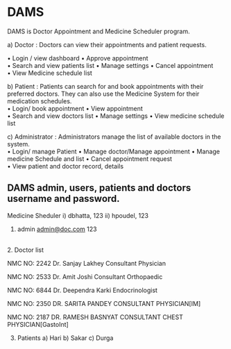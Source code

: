 # DAMS
DAMS is Doctor Appointment and Medicine Scheduler  program.

a) Doctor : Doctors can view their appointments and patient requests.<br> 

• Login / view dashboard 
• Approve appointment  
• Search and view patients list 
• Manage settings 
• Cancel appointment  
• View Medicine schedule list 

b) Patient : Patients can search for and book appointments with their preferred doctors. They can also use the Medicine System for their medication schedules.<br> 
• Login/ book appointment 
• View appointment  
• Search and view doctors list 
• Manage settings 
• View medicine schedule list 

c) Administrator : Administrators manage the list of available doctors in the system. <br>
• Login/ manage Patient 
• Manage doctor/Manage appointment 
• Manage medicine Schedule and list 
• Cancel appointment request  
• View patient and doctor record, details  

## DAMS admin, users, patients and doctors username and password.

Medicine Sheduler
i) dbhatta, 123
ii) hpoudel, 123
<br>
1. admin
admin@doc.com
123

<br>
2. Doctor list

NMC NO: 2242
Dr. Sanjay Lakhey
Consultant Physician

NMC NO: 2533
Dr. Amit Joshi
Consultant Orthopaedic

NMC NO: 6844
Dr. Deependra Karki
Endocrinologist

NMC NO: 2350
DR. SARITA PANDEY
CONSULTANT PHYSICIAN[IM]

NMC NO: 2187
DR. RAMESH BASNYAT
CONSULTANT CHEST PHYSICIAN[GastoInt]
<br>

3. Patients
a) Hari
b) Sakar
c) Durga
